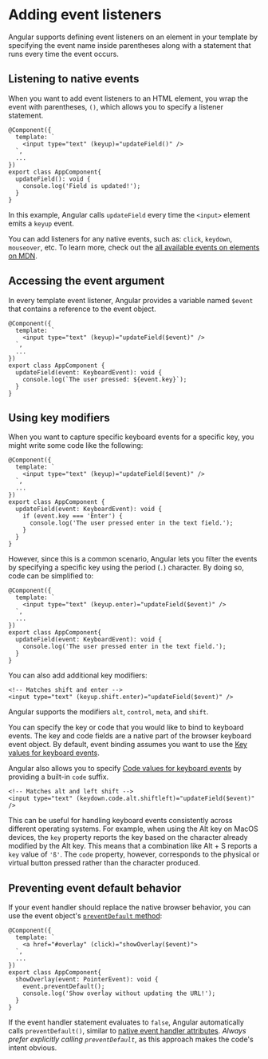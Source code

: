 # Adding event listeners

Angular supports defining event listeners on an element in your template by specifying the event name inside parentheses along with a statement that runs every time the event occurs.

## Listening to native events

When you want to add event listeners to an HTML element, you wrap the event with parentheses, `()`, which allows you to specify a listener statement.

```angular-ts
@Component({
  template: `
    <input type="text" (keyup)="updateField()" />
  `,
  ...
})
export class AppComponent{
  updateField(): void {
    console.log('Field is updated!');
  }
}
```

In this example, Angular calls `updateField` every time the `<input>` element emits a `keyup` event.

You can add listeners for any native events, such as: `click`, `keydown`, `mouseover`, etc. To learn more, check out the [all available events on elements on MDN](https://developer.mozilla.org/en-US/docs/Web/API/Element#events).

## Accessing the event argument

In every template event listener, Angular provides a variable named `$event` that contains a reference to the event object.

```angular-ts
@Component({
  template: `
    <input type="text" (keyup)="updateField($event)" />
  `,
  ...
})
export class AppComponent {
  updateField(event: KeyboardEvent): void {
    console.log(`The user pressed: ${event.key}`);
  }
}
```

## Using key modifiers

When you want to capture specific keyboard events for a specific key, you might write some code like the following:

```angular-ts
@Component({
  template: `
    <input type="text" (keyup)="updateField($event)" />
  `,
  ...
})
export class AppComponent {
  updateField(event: KeyboardEvent): void {
    if (event.key === 'Enter') {
      console.log('The user pressed enter in the text field.');
    }
  }
}
```

However, since this is a common scenario, Angular lets you filter the events by specifying a specific key using the period (`.`) character. By doing so, code can be simplified to:

```angular-ts
@Component({
  template: `
    <input type="text" (keyup.enter)="updateField($event)" />
  `,
  ...
})
export class AppComponent{
  updateField(event: KeyboardEvent): void {
    console.log('The user pressed enter in the text field.');
  }
}
```

You can also add additional key modifiers:

```angular-html
<!-- Matches shift and enter -->
<input type="text" (keyup.shift.enter)="updateField($event)" />
```

Angular supports the modifiers `alt`, `control`, `meta`, and `shift`.

You can specify the key or code that you would like to bind to keyboard events. The key and code fields are a native part of the browser keyboard event object. By default, event binding assumes you want to use the [Key values for keyboard events](https://developer.mozilla.org/docs/Web/API/UI_Events/Keyboard_event_key_values).

Angular also allows you to specify [Code values for keyboard events](https://developer.mozilla.org/docs/Web/API/UI_Events/Keyboard_event_code_values) by providing a built-in `code` suffix.

```angular-html
<!-- Matches alt and left shift -->
<input type="text" (keydown.code.alt.shiftleft)="updateField($event)" />
```

This can be useful for handling keyboard events consistently across different operating systems. For example, when using the Alt key on MacOS devices, the `key` property reports the key based on the character already modified by the Alt key. This means that a combination like Alt + S reports a `key` value of `'ß'`. The `code` property, however, corresponds to the physical or virtual button pressed rather than the character produced.

## Preventing event default behavior

If your event handler should replace the native browser behavior, you can use the event object's [`preventDefault` method](https://developer.mozilla.org/en-US/docs/Web/API/Event/preventDefault):

```angular-ts
@Component({
  template: `
    <a href="#overlay" (click)="showOverlay($event)">
  `,
  ...
})
export class AppComponent{
  showOverlay(event: PointerEvent): void {
    event.preventDefault();
    console.log('Show overlay without updating the URL!');
  }
}
```

If the event handler statement evaluates to `false`, Angular automatically calls `preventDefault()`, similar to [native event handler attributes](https://developer.mozilla.org/en-US/docs/Web/HTML/Reference/Attributes#event_handler_attributes). *Always prefer explicitly calling `preventDefault`*, as this approach makes the code's intent obvious.
